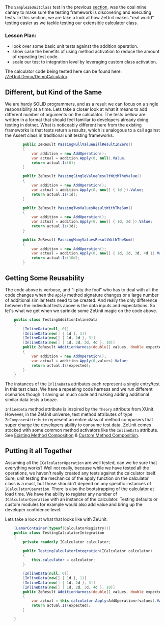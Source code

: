 The `SampleZeUnitClass` test in the previous [section](https://bitcobblers.github.io/ZeUnit/docs/Quick-Start-Guide.html), was the coal mine canary to make sure the testing framework is discovering and executing tests.  In this section, we are take a look at how ZeUnit makes "real world" testing easier as we tackle testing our extensible calculator class. 

### Lesson Plan:
- look over some basic unit tests against the addition operation.
- show case the benefits of using method activation to reduce the amount of repeating test code.
- scale our test to integration level by leveraging custom class activation.


The calculator code being tested here can be found here: [/ZeUnit.Demo/DemoCalculator](https://github.com/bitcobblers/ZeUnit/tree/master/ZeUnit.Demo/DemoCalculator). 

## Different, but Kind of the Same
We are hardy SOLID programmers, and as a result we can focus on a single responsibility at a time.  Lets take a closer look at what it means to add different number of arguments on the calculator.  The tests bellow are written in a format that should feel familiar to developers already doing testing in dotnet.  What is noticeably different here from the existing frameworks is that tests return a results, which is analogous to a call against the Assert class in traditional unit testing frameworks. 

```csharp
        public ZeResult PassingNullValueWillResultInZero()
        {
            var addition = new AddOperation();
            var actual = addition.Apply(0, null).Value;
            return actual.Is(0);
        }

        public ZeResult PassingSingleValueResultWithTheValue()
        {
            var addition = new AddOperation();
            var actual = addition.Apply(0, new[] { 1d }).Value;
            return actual.Is(1d);
        }

        public ZeResult PassingTwoValuesResultWithTheSum()
        {
            var addition = new AddOperation();
            var actual = addition.Apply(0, new[] { 1d, 2d }).Value;
            return actual.Is(3d);
        }

        public ZeResult PassingManyValuesResultWithTheSum()
        {
            var addition = new AddOperation();
            var actual = addition.Apply(0, new[] { 1d, 2d, 3d, 4d }).Value;
            return actual.Is(10d);
        }
```

## Getting Some Reusability
The code above is verbose, and "I pity the fool" who has to deal with all the code changes when the `Apply` method signature changes or a large number of additional similar tests need to be created. And really the only difference between the individual tests above is the data inputs and expectations.  So let's what we get when we sprinkle some ZeUnit magic on the code above.

```csharp
    public class TestingAdditionInlineData
    {
        [InlineData(null, 0)]
        [InlineData(new[] { 1d }, 1)]
        [InlineData(new[] { 1d, 2d }, 3)]
        [InlineData(new[] { 1d, 2d, 3d, 4d }, 10)]
        public ZeResult AdditionHarness(double[] values, double expected)
        {
            var addition = new AddOperation();
            var actual = addition.Apply(0,values).Value;
            return actual.Is(expected);
        }
    }
```
The instances of the `InlineData` attributes each represent a single entry/test in this test class.  We have a repeating code harness and we run different scenarios though it saving us much code and making adding additional similar data tests a beaze.

`InlineData` method attribute is inspired by the `Theory` attribute from XUnit. However, in the ZeUnit universe, test method attributes of type `ZeComposerAttribute` represent an entire class of method composers that super charge the developers ability to consume test data.  ZeUnit comes stocked with some common method activators like the `InlineData` attribute.  See [Existing Method Composition](https://bitcobblers.github.io/ZeUnit/docs/Existing-Method-Composition.html) & [Custom Method Composition](https://bitcobblers.github.io/ZeUnit/docs/Custom-Method-Composition.html).

## Putting it all Together
Assuming all the `ICalculatorOperation` are well tested, can we be sure that everything works?  Well not really, because while we have tested all the operations, we haven't really created any tests against the calculator itself.   Sure, unit testing the mechanics of the apply function on the calculator class is a must, but those shouldn't depend on any specific instances of `ICalculatorOperation`.  There is also the bootstrapping of the calculator at load time.  We have the ability to register any number of `ICalculatorOperation` with an instance of the calculator.  Testing defaults or custom modules for example would also add value and bring up the developer confidence level.

Lets take a look at what that looks like with ZeUnit.

```csharp
    [LamarContainer(typeof(CalculatorRegistry))]
    public class TestingCalculatorIntegration
    {
        private readonly ICalculator calculator;

        public TestingCalculatorIntegration(ICalculator calculator)
        {
            this.calculator = calculator;
        }

        [InlineData(null, 0)]
        [InlineData(new[] { 1d }, 1)]
        [InlineData(new[] { 1d, 2d }, 3)]
        [InlineData(new[] { 1d, 2d, 3d, 4d }, 10)]
        public ZeResult AdditionHarness(double[] values, double expected)
        {            
            var actual = this.calculator.Apply<AddOperation>(values).Value.Value;
            return actual.Is(expected);
        }

    }
```